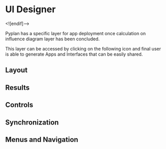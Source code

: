 
# UI Designer
<![endif]-->

Pyplan has a specific layer for app deployment once calculation on influence diagram layer has been concluded.

This layer can be accessed by clicking on the following icon and final user is able to generate Apps and Interfaces that can be easily shared.
## Layout
## Results
## Controls
## Synchronization
## Menus and Navigation

<!--stackedit_data:
eyJoaXN0b3J5IjpbMjA0NTEzNDY0MSwxNDYyNjg0NTU2LC0xOD
c3MzEyODMxLDU1NTkyMzI0NiwxNTY5OTk4MzcxLC0xODc3MzEy
ODMxLC0xNzI4NjgxNDJdfQ==
-->